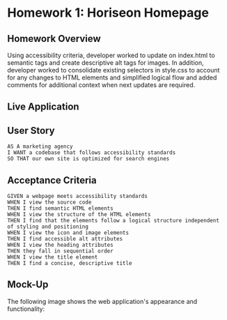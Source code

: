 # Homework 1: Horiseon Homepage 

## Homework Overview
Using accessibility criteria, developer worked to update on index.html to semantic tags and create descriptive alt tags for images. In addition, developer worked to consolidate existing selectors in style.css to account for any changes to HTML elements and simplified logical flow and added comments for additional context when next updates are required.

## Live Application


## User Story

```
AS A marketing agency
I WANT a codebase that follows accessibility standards
SO THAT our own site is optimized for search engines
```

## Acceptance Criteria

```
GIVEN a webpage meets accessibility standards
WHEN I view the source code
THEN I find semantic HTML elements
WHEN I view the structure of the HTML elements
THEN I find that the elements follow a logical structure independent of styling and positioning
WHEN I view the icon and image elements
THEN I find accessible alt attributes
WHEN I view the heading attributes
THEN they fall in sequential order
WHEN I view the title element
THEN I find a concise, descriptive title
```

## Mock-Up

The following image shows the web application's appearance and functionality:
